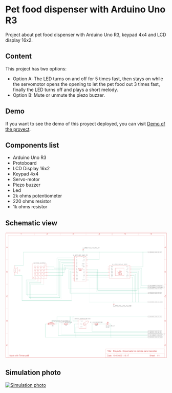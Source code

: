 # Pet food dispenser with Arduino Uno R3
Project about pet food dispenser with Arduino Uno R3, keypad 4x4 and LCD display 16x2.

## Content
This project has two options:
* Option A: The LED turns on and off for 5 times fast, then stays on while the servomotor opens the opening to let the pet food out 3 times fast, finally the LED turns off and plays a short melody.
* Option B: Mute or unmute the piezo buzzer.

## Demo
If you want to see the demo of this proyect deployed, you can visit [Demo of the proyect](https://www.tinkercad.com/things/9iVNfFJeRKA).

## Components list
* Arduino Uno R3
* Protoboard
* LCD Display 16x2
* Keypad 4x4
* Servo-motor
* Piezo buzzer
* Led
* 2k ohms potentiometer
* 220 ohms resistor
* 1k ohms resistor

## Schematic view
![Schematic view](images/schematic_view.png)

## Simulation photo
[![Simulation photo](https://csg.tinkercad.com/things/9iVNfFJeRKA/t725.png?rev=1641709475002000000&s=&v=1&type=circuits)](https://csg.tinkercad.com/things/9iVNfFJeRKA/t725.png?rev=1641709475002000000&s=&v=1&type=circuits)
